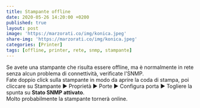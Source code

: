 ```yaml
---
title: Stampante offline
date: 2020-05-26 14:20:00 +0200
published: true
layout: post
image: 'https://marzorati.co/img/konica.jpeg'
share-img: 'https://marzorati.co/img/konica.jpeg'
categories: [Printer]
tags: [offline, printer, rete, snmp, stampante]
---
```

Se avete una stampante che risulta essere offline, ma è normalmente in rete senza alcun problema di connettività, verificate l'SNMP.   
Fate doppio click sulla stampante in modo da aprire la coda di stampa, poi cliccare su Stampante ► Proprietà ► Porte ► Configura porta ► Togliere la spunta su **Stato SNMP attivato**.   
Molto probabilmente la stampante tornerà online.
